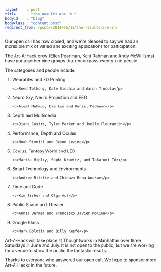 ```yaml
---
layout    : post
title     : "The Results Are In!"
bodyid    : "blog"
bodyclass : "content post"
redirect_from: /posts/2014/06/16/the-results-are-in/
---
```

Our open call has now closed, and we're pleased to say we had an incredible mix of varied and exciting applications for participation!

The Art-A-Hack crew (Ellen Pearlman, Kent Rahman and Andy McWilliams) have put together nine groups that encompass twenty-one people. 

<!--excerpt-ends-->

The categories and people include:

<ol>
  <li>
    <p>Wearables and 3D Printing</p>

    <p>Reed Tothong, Kate Sicchio and Aaron Trocola</p>
  </li>
  <li>
    <p>Neuro Sky, Neuro Projection and EEG</p>

    <p>Aleef Mahmud, Eva Lee and Daniel Padawar</p>
  </li>
  <li>
    <p>Depth and Multimedia</p>

    <p>Diana Castro, Tyler Parker and Joelle Fleurantin</p>
  </li>
  <li>
    <p>Performance, Depth and Oculus</p>

    <p>Noah Pivnick and Jason Levine</p>
  </li>
  <li>
    <p>Oculus, Fantasy World and LED</p>

    <p>Martha Hipley, Sophi Kravitz, and Takafumi Ide</p>
  </li>
  <li>
    <p>Smart Technology and Environments</p>

    <p>Andrew Ritchie and Chinazo Rena Anakwe</p>
  </li>
  <li>
    <p>Time and Code</p>

    <p>Kim Fisher and Olga Ast</p>
  </li>
  <li>
    <p>Public Space and Theater</p>

    <p>Annie Berman and Francisco Javier Molina</p>
  </li>
  <li>
    <p>Google Glass</p>

    <p>Mark Bolotin and Billy Keefe</p>
  </li>
</ol>

Art-A-Hack will take place at Thoughtworks in Manhattan over three Saturdays in June and July. It is not open to the public, but we are working for a venue to show the public the fantastic results.

Thanks to everyone who answered our open call. We hope to sponsor more Art-A-Hacks in the future.
